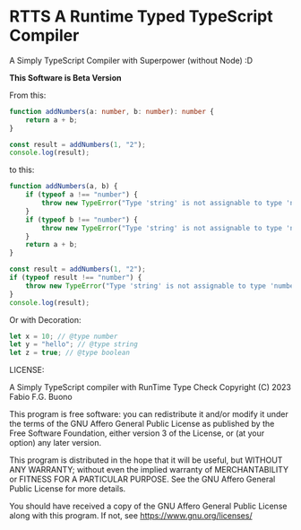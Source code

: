 # RTTS A Runtime Typed TypeScript Compiler

A Simply TypeScript Compiler with Superpower (without Node) :D



**This Software is Beta Version**


From this:

```typescript
function addNumbers(a: number, b: number): number {
    return a + b;
}

const result = addNumbers(1, "2");
console.log(result);
```

to this:

```javascript
function addNumbers(a, b) {
    if (typeof a !== "number") {
        throw new TypeError("Type 'string' is not assignable to type 'number'");
    }
    if (typeof b !== "number") {
        throw new TypeError("Type 'string' is not assignable to type 'number'");
    }
    return a + b;
}

const result = addNumbers(1, "2");
if (typeof result !== "number") {
    throw new TypeError("Type 'string' is not assignable to type 'number'.");
}
console.log(result);
```

Or with Decoration:

```javascript
let x = 10; // @type number
let y = "hello"; // @type string
let z = true; // @type boolean
```

LICENSE:

A Simply TypeScript compiler with RunTime Type Check Copyright (C) 2023 Fabio F.G. Buono

This program is free software: you can redistribute it and/or modify it under the terms of the 
GNU Affero General Public License as published by the Free Software Foundation, either version 3 
of the License, or (at your option) any later version.

This program is distributed in the hope that it will be useful, but WITHOUT ANY WARRANTY; without 
even the implied warranty of MERCHANTABILITY or FITNESS FOR A PARTICULAR PURPOSE. 
See the GNU Affero General Public License for more details.

You should have received a copy of the GNU Affero General Public License along with this program. 
If not, see https://www.gnu.org/licenses/

